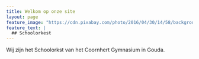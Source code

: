 ```yaml
---
title: Welkom op onze site
layout: page
feature_image: "https://cdn.pixabay.com/photo/2016/04/30/14/58/background-1363069_960_720.jpg"
feature_text: |
  ## Schoolorkest
---
```


Wij zijn het Schoolorkst van het Coornhert Gymnasium in Gouda.



